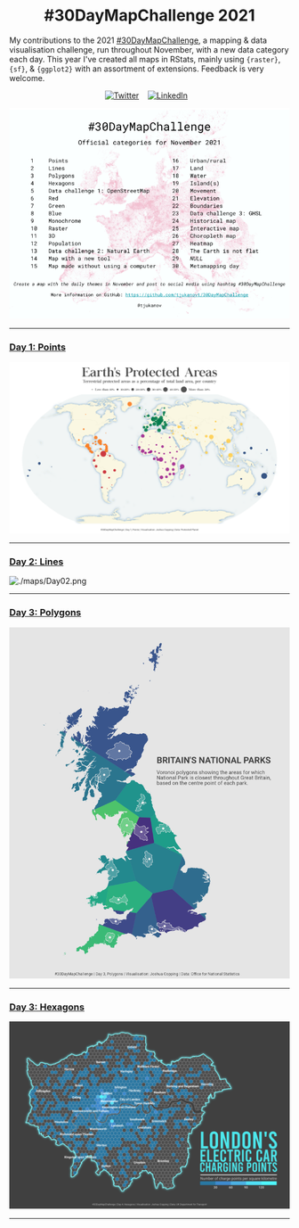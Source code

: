 <h1 align="center">
  #30DayMapChallenge 2021
</h1>

My contributions to the 2021 [#30DayMapChallenge](https://github.com/tjukanovt/30DayMapChallenge), a mapping & data visualisation challenge, run throughout November, with a new data category each day. This year I've created all maps in RStats, mainly using `{raster}`, `{sf}`, & `{ggplot2}` with an assortment of extensions. Feedback is very welcome.

<div align="center">
<a href="https://twitter.com/JoshCopping"><img alt="Twitter" src="https://cdn-icons-png.flaticon.com/512/145/145812.png" width="50" height="50"></a>&nbsp;&nbsp;&nbsp;
<a href="https://www.linkedin.com/in/joshua-copping/"><img alt="LinkedIn" src="https://cdn-icons-png.flaticon.com/512/145/145807.png" width="50" height="50"></a>&nbsp;&nbsp;&nbsp;
</div>

![./data/30daymapchallenge.png](https://github.com/JoshuaCopping/30DayMapChallenge_2021/blob/main/30daymapchallenge.png?raw=true)

***

### [Day 1: Points](https://github.com/JoshuaCopping/30DayMapChallenge_2021/blob/main/code/Day_01.R)
![./maps/Day01.png](https://github.com/JoshuaCopping/30DayMapChallenge_2021/blob/main/maps/Day01.png?raw=true)

****

### [Day 2: Lines](https://github.com/JoshuaCopping/30DayMapChallenge_2021/blob/main/code/Day_02.R)
![./maps/Day02.png](https://github.com/JoshuaCopping/30DayMapChallenge_2021/blob/main/maps/Day02.png?raw=true)

***

### [Day 3: Polygons](https://github.com/JoshuaCopping/30DayMapChallenge_2021/blob/main/code/Day_03.R)
![./maps/Day03.png](https://github.com/JoshuaCopping/30DayMapChallenge_2021/blob/main/maps/Day03.png?raw=true)

***

### [Day 3: Hexagons](https://github.com/JoshuaCopping/30DayMapChallenge_2021/blob/main/code/Day_04.R)
![./maps/Day04.png](https://github.com/JoshuaCopping/30DayMapChallenge_2021/blob/main/maps/Day04.png?raw=true)

***
